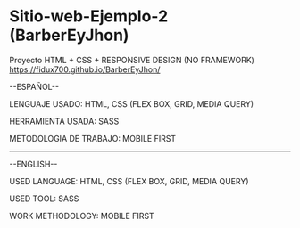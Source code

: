# Sitio-web-Ejemplo-2 (BarberEyJhon)
Proyecto HTML + CSS + RESPONSIVE DESIGN (NO FRAMEWORK)
https://fidux700.github.io/BarberEyJhon/


--ESPAÑOL--

LENGUAJE USADO:
HTML, CSS (FLEX BOX, GRID, MEDIA QUERY)

HERRAMIENTA USADA:
SASS

METODOLOGIA DE TRABAJO:
MOBILE FIRST


-----------------------------------------------------------------------------------------------

--ENGLISH--

USED LANGUAGE:
HTML, CSS (FLEX BOX, GRID, MEDIA QUERY)


USED TOOL:
SASS


WORK METHODOLOGY:
MOBILE FIRST
